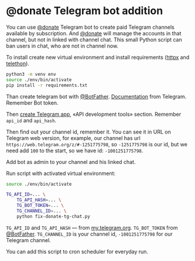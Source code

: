 # @donate Telegram bot addition

You can use [@donate](https://t.me/donate) Telegram bot to create paid Telegram channels available by subscription. And [@donate](https://t.me/donate) will manage the accounts in that channel, but not in linked with channel chat. This small Python script can ban users in chat, who are not in channel now.

To install create new virtual environment and install requirements ([httpx](https://www.python-httpx.org/) and [telethon](https://docs.telethon.dev/en/stable/)).

```bash
python3 -m venv env
source ./env/bin/activate
pip install -r requirements.txt
```

Than create telegram bot with [@BotFather](https://t.me/BotFather). [Documentation](https://core.telegram.org/bots/tutorial) from Telegram. Remember Bot token.

Then [create Telegram app](https://my.telegram.org/), «API development tools» section. Remember `api_id` and `api_hash`.

Then find out your channel id, remember it. You can see it in URL on Telegram web version, for example, our channel has url `https://web.telegram.org/z/#-1251775798`, so `-1251775798` is our id, but we need add `100` to the start, so we have id: `-1001251775798`.

Add bot as admin to your channel and his linked chat.

Run script with activated virtual environment:

```bash
source ./env/bin/activate

TG_API_ID=... \
    TG_API_HASH=... \
    TG_BOT_TOKEN=... \
    TG_CHANNEL_ID=... \
    python fix-donate-tg-chat.py
```

`TG_API_ID` and `TG_API_HASH` — from [my.telegram.org](https://my.telegram.org). `TG_BOT_TOKEN` from [@BotFather](https://t.me/BotFather). `TG_CHANNEL_ID` is your channel id, `-1001251775798` for our Telegram channel.

You can add this script to cron scheduler for everyday run.
